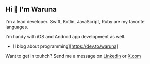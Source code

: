## Hi 👋 I'm Waruna

I'm a lead developer. Swift, Kotlin, JavaScript, Ruby  are my favorite languages.

I'm handy with iOS and Android app development as well.


- [I blog about programming][https://dev.to/waruna]

Want to get in touhch? Send me a message on [LinkedIn](https://www.linkedin.com/in/warunacds) or [X.com](https://x.com/warunacds)
  
<!--
**warunacds/warunacds** is a ✨ _special_ ✨ repository because its `README.md` (this file) appears on your GitHub profile.

Here are some ideas to get you started:

- 🔭 I’m currently working on ...
- 🌱 I’m currently learning ...
- 👯 I’m looking to collaborate on ...
- 🤔 I’m looking for help with ...
- 💬 Ask me about ...
- 📫 How to reach me: ...
- 😄 Pronouns: ...
- ⚡ Fun fact: ...
-->
